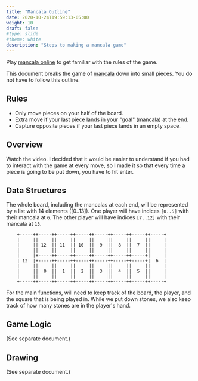 ```yaml
---
title: "Mancala Outline"
date: 2020-10-24T19:59:13-05:00
weight: 10
draft: false
#type: slide
#theme: white
description: "Steps to making a mancala game"
---
```


Play [mancala
online](https://fundecade.com/mancala)
to get familiar with the rules of the game.

This document breaks the game of
[mancala](https://ringoffirerules.com/mancala-rules/) down into small
pieces. You do not have to follow this outline. 

## Rules

* Only move pieces on your half of the board.
* Extra move if your last piece lands in your "goal" (mancala) at the
  end.
* Capture opposite pieces if your last piece lands in an empty space.


## Overview

Watch the video. I decided that it would be easier to understand if
you had to interact with the game at every move, so I made it so that
every time a piece is going to be put down, you have to hit enter. 

## Data Structures

The whole board, including the mancalas at each end, will be
represented by a list with 14 elements ([0..13]). One player will have
indices `[0..5]` with their mancala at `6`. The other player will have
indices `[7..12]` with their mancala at `13`. 

        +-----++-----++-----++-----++-----++-----++-----++-----+
        |     ||     ||     ||     ||     ||     ||     ||     |
        |     || 12  || 11  || 10  ||  9  ||  8  ||  7  ||     |
        |     ||     ||     ||     ||     ||     ||     ||     |
        |     |+-----++-----++-----++-----++-----++-----+|     |
        | 13  |+-----++-----++-----++-----++-----++-----+|  6  |
        |     ||     ||     ||     ||     ||     ||     ||     |
        |     ||  0  ||  1  ||  2  ||  3  ||  4  ||  5  ||     |
        |     ||     ||     ||     ||     ||     ||     ||     |
        +-----++-----++-----++-----++-----++-----++-----++-----+

For the main functions, will need to keep track of the board, the
player, and the square that is being played in. While we put down stones,
we also keep track of how many stones are in the player's hand.


## Game Logic

(See separate document.)

## Drawing

(See separate document.)
